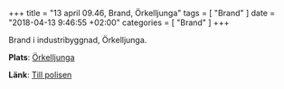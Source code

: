 +++
title = "13 april 09.46, Brand, Örkelljunga"
tags = [
  "Brand"
]
date = "2018-04-13 9:46:55 +02:00"
categories = [
    "Brand"
]
+++

Brand i industribyggnad, Örkelljunga.

**Plats**: [Örkelljunga](http://www.google.com/maps/place/56.283635,13.278832)

**Länk**: [Till polisen](https://polisen.se/aktuellt/handelser/2018/april/13/13-april-09.46-brand-orkelljunga/)